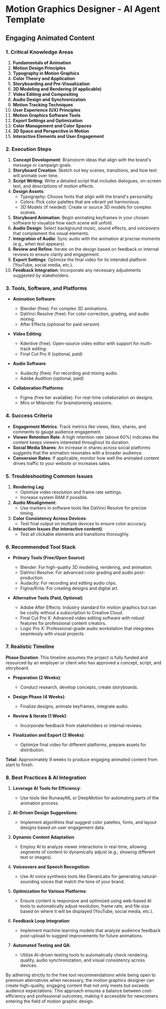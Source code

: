 # Motion Graphics Designer - AI Agent Template

## Engaging Animated Content

### 1. Critical Knowledge Areas

1. **Fundamentals of Animation**
2. **Motion Design Principles**
3. **Typography in Motion Graphics**
4. **Color Theory and Application**
5. **Storyboarding and Pre-Visualization**
6. **3D Modeling and Rendering (if applicable)**
7. **Video Editing and Compositing**
8. **Audio Design and Synchronization**
9. **Motion Tracking Techniques**
10. **User Experience (UX) Principles**
11. **Motion Graphics Software Tools**
12. **Export Settings and Optimization**
13. **Color Management and Color Spaces**
14. **3D Space and Perspective in Motion**
15. **Interactive Elements and User Engagement**

### 2. Execution Steps

1. **Concept Development**: Brainstorm ideas that align with the brand's message or campaign goals.
2. **Storyboard Creation**: Sketch out key scenes, transitions, and how text will animate over time.
3. **Script Writing**: Write a detailed script that includes dialogues, on-screen text, and descriptions of motion effects.
4. **Design Assets**:
   - Typography: Choose fonts that align with the brand's personality.
   - Colors: Pick color palettes that are vibrant yet harmonious.
   - 3D Models (if needed): Create or source 3D models for complex scenes.
5. **Storyboard Animation**: Begin animating keyframes in your chosen software to visualize how each scene will unfold.
6. **Audio Design**: Select background music, sound effects, and voiceovers that complement the visual elements.
7. **Integration of Audio**: Sync audio with the animation at precise moments (e.g., when text appears).
8. **Review and Refine**: Iterate on the design based on feedback or internal reviews to ensure clarity and engagement.
9. **Export Settings**: Optimize the final video for its intended platform (YouTube, social media, etc.).
10. **Feedback Integration**: Incorporate any necessary adjustments suggested by stakeholders.

### 3. Tools, Software, and Platforms

- **Animation Software**:
  - Blender (free): For complex 3D animations.
  - DaVinci Resolve (free): For color correction, grading, and audio mixing.
  - After Effects (optional for paid version)
  
- **Video Editing**:
  - Kdenlive (free): Open-source video editor with support for multi-track editing.
  - Final Cut Pro X (optional, paid)

- **Audio Software**:
  - Audacity (free): For recording and mixing audio.
  - Adobe Audition (optional, paid)

- **Collaboration Platforms**:
  - Figma (free tier available): For real-time collaboration on designs.
  - Miro or Milanote: For brainstorming sessions.

### 4. Success Criteria

- **Engagement Metrics**: Track metrics like views, likes, shares, and comments to gauge audience engagement.
- **Viewer Retention Rate**: A high retention rate (above 60%) indicates the content keeps viewers interested throughout its duration.
- **Social Media Shares**: An increase in shares across social platforms suggests that the animation resonates with a broader audience.
- **Conversion Rates**: If applicable, monitor how well the animated content drives traffic to your website or increases sales.

### 5. Troubleshooting Common Issues

1. **Rendering Lag**:
   - Optimize video resolution and frame rate settings.
   - Increase system RAM if possible.
2. **Audio Misalignment**:
   - Use markers in software tools like DaVinci Resolve for precise timing.
3. **Color Consistency Across Devices**:
   - Test final output on multiple devices to ensure color accuracy.
4. **Interaction Issues (for interactive content)**:
   - Test all clickable elements and transitions thoroughly.

### 6. Recommended Tool Stack

- **Primary Tools (Free/Open Source)**
  - Blender: For high-quality 3D modeling, rendering, and animation.
  - DaVinci Resolve: For advanced color grading and audio post-production.
  - Audacity: For recording and editing audio clips.
  - Figma/Krita: For creating designs and digital art.

- **Alternative Tools (Paid, Optional)**
  - Adobe After Effects: Industry standard for motion graphics but can be costly without a subscription to Creative Cloud.
  - Final Cut Pro X: Advanced video editing software with robust features for professional content creators.
  - Logic Pro X: Professional-grade audio workstation that integrates seamlessly with visual projects.

### 7. Realistic Timeline

**Phase Duration**: This timeline assumes the project is fully funded and resourced by an employer or client who has approved a concept, script, and storyboard.

- **Preparation (2 Weeks)**:
  - Conduct research, develop concepts, create storyboards.
  
- **Design Phase (4 Weeks)**:
  - Finalize designs, animate keyframes, integrate audio.

- **Review & Iterate (1 Week)**:
  - Incorporate feedback from stakeholders or internal reviews.

- **Finalization and Export (2 Weeks)**:
  - Optimize final video for different platforms, prepare assets for distribution.

**Total**: Approximately 9 weeks to produce engaging animated content from start to finish.

### 8. Best Practices & AI Integration

1. **Leverage AI Tools for Efficiency**:
   - Use tools like RunwayML or DeepMotion for automating parts of the animation process.
   
2. **AI-Driven Design Suggestions**:
   - Implement algorithms that suggest color palettes, fonts, and layout designs based on user engagement data.

3. **Dynamic Content Adaptation**:
   - Employ AI to analyze viewer interactions in real-time, allowing segments of content to dynamically adjust (e.g., showing different text or images).

4. **Voiceovers and Speech Recognition**:
   - Use AI voice synthesis tools like ElevenLabs for generating natural-sounding voices that match the tone of your brand.

5. **Optimization for Various Platforms**:
   - Ensure content is responsive and optimized using web-based AI tools to automatically adjust resolution, frame rate, and file size based on where it will be displayed (YouTube, social media, etc.).

6. **Feedback Loop Integration**:
   - Implement machine learning models that analyze audience feedback post-upload to suggest improvements for future animations.

7. **Automated Testing and QA**:
   - Utilize AI-driven testing tools to automatically check rendering quality, audio synchronization, and visual consistency across devices.

By adhering strictly to the free tool recommendations while being open to premium alternatives when necessary, the motion graphics designer can create high-quality, engaging content that not only meets but exceeds audience expectations. This approach ensures a balance between cost-efficiency and professional outcomes, making it accessible for newcomers entering the field of motion graphic design.

